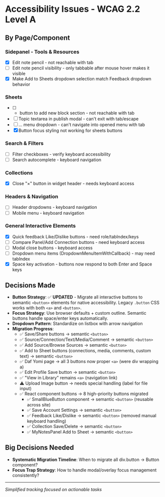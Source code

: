 # Accessibility Issues - WCAG 2.2 Level A

## By Page/Component

### Sidepanel - Tools & Resources  
- [x] Edit note pencil - not reachable with tab
- [ ] Edit note pencil visibility - only tabbable after mouse hover makes it visible
- [x] Make Add to Sheets dropdown selection match Feedback dropdown behavior

### Sheets
- [ ] + button to add new block section - not reachable with tab
- [ ] Topic textarea in publish modal - can't exit with tab/escape
- [ ] ... menu dropdown - can't navigate into opened menu with tab
- [x] Button focus styling not working for sheets buttons

### Search & Filters
- [ ] Filter checkboxes - verify keyboard accessibility
- [ ] Search autocomplete - keyboard navigation

### Collections
- [x] Close "×" button in widget header - needs keyboard access

### Headers & Navigation  
- [ ] Header dropdowns - keyboard navigation
- [ ] Mobile menu - keyboard navigation

### General Interactive Elements
- [x] Quick feedback Like/Dislike buttons - need role/tabIndex/keys
- [ ] Compare Panel/Add Connection buttons - need keyboard access
- [ ] Modal close buttons - keyboard access
- [ ] Dropdown menu items (DropdownMenuItemWithCallback) - may need tabIndex
- [x] Space key activation - buttons now respond to both Enter and Space keys

## Decisions Made
- **Button Strategy**: ✅ **UPDATED** - Migrate all interactive buttons to semantic `<button>` elements for native accessibility. Legacy `.button` CSS works with both `<a>` and `<button>`.
- **Focus Strategy**: Use browser defaults + custom outline. Semantic buttons handle space/enter keys automatically.
- **Dropdown Pattern**: Standardize on listbox with arrow navigation
- **Migration Progress**: 
  - ✅ Save/Share buttons → semantic `<button>` 
  - ✅ Source/Connection/Text/Media/Comment → semantic `<button>`
  - ✅ Add Source/Browse Sources → semantic `<button>`
  - ✅ Add to Sheet buttons (connections, media, comments, custom text) → semantic `<button>`
  - ✅ Daf Yomi page → all 3 buttons now proper `<a>` (were div wrapping a)
  - ✅ Edit Profile Save button → semantic `<button>`
  - ✅ "View in Library" remains `<a>` (navigation link)
  - ⚠️ Upload Image button → needs special handling (label for file input)
  - ✅ React component buttons → 8 high-priority buttons migrated
    - ✅ SmallBlueButton component → semantic `<button>` (reusable across site)
    - ✅ Save Account Settings → semantic `<button>`
    - ✅ Feedback Like/Dislike → semantic `<button>` (removed manual keyboard handling)
    - ✅ Collection Save/Delete → semantic `<button>`
    - ✅ MyNotesPanel Add to Sheet → semantic `<button>`

## Big Decisions Needed
- **Systematic Migration Timeline**: When to migrate all div.button → Button component?
- **Focus Trap Strategy**: How to handle modal/overlay focus management consistently?

---
*Simplified tracking focused on actionable tasks*
